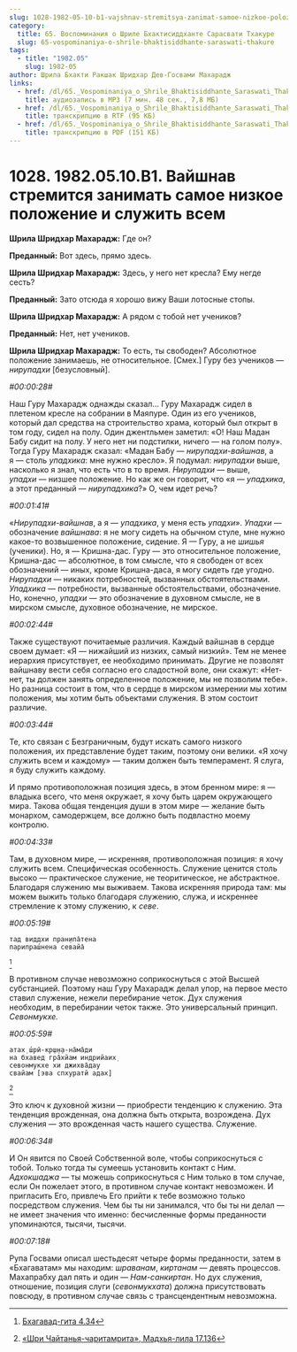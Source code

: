 ```yaml
---
slug: 1028-1982-05-10-b1-vajshnav-stremitsya-zanimat-samoe-nizkoe-polozhenie-i-sluzhit-vsem
category:
  title: 65. Воспоминания о Шриле Бхактисиддханте Сарасвати Тхакуре
  slug: 65-vospominaniya-o-shrile-bhaktisiddhante-saraswati-thakure
tags:
  - title: "1982.05"
    slug: 1982-05
author: Шрила Бхакти Ракшак Шридхар Дев-Госвами Махарадж
links:
  - href: /dl/65._Vospominaniya_o_Shrile_Bhaktisiddhante_Saraswati_Thakure/1028_1982.05.10.B1_SridharMj_Vajshnav_stremitsja_zanimat_samoe_nizkoe_polozhenie_i_sluzhit_vsem.mp3
    title: аудиозапись в MP3 (7 мин. 48 сек., 7,8 МБ)
  - href: /dl/65._Vospominaniya_o_Shrile_Bhaktisiddhante_Saraswati_Thakure/1028_1982.05.10.B1_SridharMj_Vajshnav_stremitsja_zanimat_samoe_nizkoe_polozhenie_i_sluzhit_vsem.rtf
    title: транскрипцию в RTF (95 КБ)
  - href: /dl/65._Vospominaniya_o_Shrile_Bhaktisiddhante_Saraswati_Thakure/1028_1982.05.10.B1_SridharMj_Vajshnav_stremitsja_zanimat_samoe_nizkoe_polozhenie_i_sluzhit_vsem.pdf
    title: транскрипцию в PDF (151 КБ)
---
```


# 1028. 1982.05.10.B1. Вайшнав стремится занимать самое низкое положение и служить всем

**Шрила Шридхар Махарадж:** Где он?

**Преданный:** Вот здесь, прямо здесь.

**Шрила Шридхар Махарадж:** Здесь, у него нет кресла? Ему негде сесть?

**Преданный:** Зато отсюда я хорошо вижу Ваши лотосные стопы.

**Шрила Шридхар Махарадж:** А рядом с тобой нет учеников?

**Преданный:** Нет, нет учеников.

**Шрила Шридхар Махарадж:** То есть, ты свободен? Абсолютное положение занимаешь, не относительное. [Смех.] Гуру без учеников — *нирупадхи* [безусловный].

*#00:00:28#*

Наш Гуру Махарадж однажды сказал… Гуру Махарадж сидел в плетеном кресле на собрании в Маяпуре. Один из его учеников, который дал средства на строительство храма, который был открыт в том году, сидел на полу. Один джентльмен заметил: «О! Наш Мадан Бабу сидит на полу. У него нет ни подстилки, ничего — на голом полу». Тогда Гуру Махарадж сказал: «Мадан Бабу — *нирупадхи-вайшнав*, а я — столь *упадхика*: мне нужно кресло». Я подумал: *нирупадхи* выше, насколько я знал, что есть что в то время. *Нирупадхи* — выше, *упадхи* — низшее положение. Но как же он говорит, что «я — *упадхика*, а этот преданный — *нирупадхика*?» О, чем идет речь?

*#00:01:41#*

«*Нирупадхи-вайшнав*, а я — *упадхика*, у меня есть *упадхи*». *Упадхи* — обозначение *вайшнава*: я не могу сидеть на обычном стуле, мне нужно какое-то возвышенное положение, сидение. Я — Гуру, а не *шишья* (ученики). Но, я — Кришна-дас. Гуру — это относительное положение, Кришна-дас — абсолютное, в том смысле, что я свободен от всех обозначений — иных, кроме Кришна-даса, я могу сидеть где угодно. *Нирупадхи* — никаких потребностей, вызванных обстоятельствами. *Упадхика* — потребности, вызванные обстоятельствами, обозначение. Но, конечно, *упадхи* — это обозначение в духовном смысле, не в мирском смысле, духовное обозначение, не мирское.

*#00:02:44#*

Также существуют почитаемые различия. Каждый вайшнав в сердце своем думает: «Я — нижайший из низких, самый низкий». Тем не менее иерархия присутствует, ее необходимо принимать. Другие не позволят вайшнаву вести себя согласно его сладостной воле, они скажут: «Нет-нет, ты должен занять определенное положение, мы не позволим тебе». Но разница состоит в том, что в сердце в мирском измерении мы хотим положения, мы хотим быть объектами служения. В этом состоит различие.

*#00:03:44#*

Те, кто связан с Безграничным, будут искать самого низкого положения, их представление будет таким, поэтому они велики. «Я хочу служить всем и каждому» — таким должен быть темперамент. Я слуга, я буду служить каждому.

И прямо противоположная позиция здесь, в этом бренном мире: я — владыка всего, что меня окружает, я хочу быть царем окружающего мира. Такова общая тенденция души в этом мире — желание быть монархом, самодержцем, все должно быть подвластно моему контролю.

*#00:04:33#*

Там, в духовном мире, — искренняя, противоположная позиция: я хочу служить всем. Специфическая особенность. Служение ценится столь высоко — практическое служение, не теоритическое, не абстрактное. Благодаря служению мы выживаем. Такова искренняя природа там: мы можем выжить только благодаря служению, служа, и искреннее стремление к этому служению, к *севе*.

*#00:05:19#*

    тад виддхи пран̣ипа̄тена
    парипраш́нена севайа̄
[^_ftn1]

В противном случае невозможно соприкоснуться с этой Высшей субстанцией. Поэтому наш Гуру Махарадж делал упор, на первое место ставил служение, нежели перебирание четок. Дух служения необходим, в перебирании четок также. Это универсальный принцип. *Севонмукхе.*

*#00:05:59#*

    атах̣ ш́рӣ-кр̣ш̣н̣а-на̄ма̄ди
    на бхавед гра̄хйам индрийаих̣
    севонмукхе хи джихва̄дау
    свайам [эва спхуратй адах̣]
[^_ftn2]

Это ключ к духовной жизни — приобрести тенденцию к служению. Эта тенденция врожденная, она должна быть открыта, возрождена. Дух служения — это врожденная часть нашего существа. Служение.

*#00:06:34#*

И Он явится по Своей Собственной воле, чтобы соприкоснуться с тобой. Только тогда ты сумеешь установить контакт с Ним. *Адхокшаджа* — ты можешь соприкоснуться с Ним только в том случае, если Он пожелает этого, в противном случае контакт невозможен. И пригласить Его, привлечь Его прийти к тебе возможно только посредством служения. Чем бы ты ни занимался, что бы ты ни делал — не имеет значения что именно: бесчисленные формы преданности упоминаются, тысячи, тысячи.

*#00:07:18#*

Рупа Госвами описал шестьдесят четыре формы преданности, затем в «Бхагаватам» мы находим: *шраванам*, *киртанам* — девять процессов. Махапрабху дал пять и один — *Нам-санкиртан*. Но дух служения, отношение, позиция слуги (*севонмукхата*) должна присутствовать повсюду, в противном случае связь с трансцендентным невозможна.



[^_ftn1]: [Бхагавад-гита 4.34](../notes/bhagavad-gita/bhagavad-gita-4-34.md)

[^_ftn2]: [«Шри Чайтанья-чаритамрита», Мадхья-лила 17.136](../notes/shri-chajtanya-charitamrita-madhya-lila/shri-chajtanya-charitamrita-madhya-lila-17-136.md)
